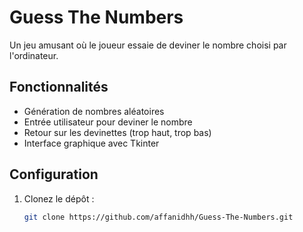 # Guess The Numbers

Un jeu amusant où le joueur essaie de deviner le nombre choisi par l'ordinateur.

## Fonctionnalités

- Génération de nombres aléatoires
- Entrée utilisateur pour deviner le nombre
- Retour sur les devinettes (trop haut, trop bas)
- Interface graphique avec Tkinter

## Configuration

1. Clonez le dépôt :
   ```bash
   git clone https://github.com/affanidhh/Guess-The-Numbers.git